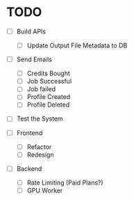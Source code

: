 # TODO

- [ ] Build APIs
  - [ ] Update Output File Metadata to DB
- [ ] Send Emails
  - [ ] Credits Bought
  - [ ] Job Successful
  - [ ] Job failed
  - [ ] Profile Created
  - [ ] Profile Deleted
- [ ] Test the System

- [ ] Frontend
  - [ ] Refactor
  - [ ] Redesign
- [ ] Backend
  - [ ] Rate Limiting (Paid Plans?)
  - [ ] GPU Worker
